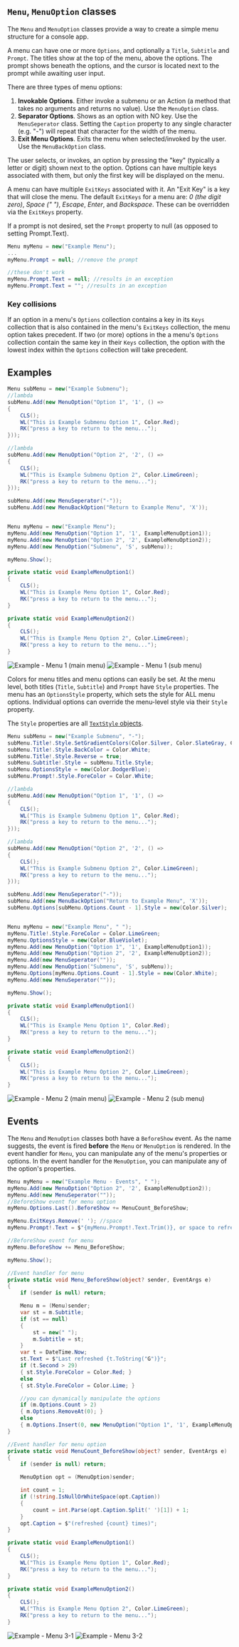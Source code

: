 ## `Menu`, `MenuOption` classes
The `Menu` and `MenuOption` classes provide a way to create a simple menu structure for a console app. 

A menu can have one or more `Options`, and optionally a `Title`, `Subtitle` and `Prompt`. 
The titles show at the top of the menu, above the options. 
The prompt shows beneath the options, and the cursor is located next to the prompt while awaiting user input.

There are three types of menu options:
1. **Invokable Options**. Either invoke a submenu or an Action (a method that takes no arguments and returns no value). Use the `MenuOption` class.
2. **Separator Options**. Shows as an option with NO key. Use the `MenuSeperator` class. 
Setting the `Caption` property to any single character (e.g. "-") will repeat that character for the width of the menu.
3. **Exit Menu Options**. Exits the menu when selected/invoked by the user. Use the `MenuBackOption` class.

The user selects, or invokes, an option by pressing the "key" (typically a letter or digit) shown next to the option.
Options can have multiple keys associated with them, but only the first key will be displayed on the menu.

A menu can have multiple `ExitKeys` associated with it. An "Exit Key" is a key that will close the menu.
The default `ExitKeys` for a menu are: *0 (the digit zero)*, *Space (" ")*, *Escape*, *Enter*, and *Backspace*. 
These can be overridden via the `ExitKeys` property.

If a prompt is not desired, set the `Prompt` property to null (as opposed to setting Prompt.Text).
```c#
Menu myMenu = new("Example Menu");
...
myMenu.Prompt = null; //remove the prompt

//these don't work
myMenu.Prompt.Text = null; //results in an exception
myMenu.Prompt.Text = ""; //results in an exception
```

### Key collisions
If an option in a menu's `Options` collection contains a key in its `Keys` collection that is also 
contained in the menu's `ExitKeys` collection, the menu option takes precedent.
If two (or more) options in the a menu's `Options` collection contain the same key in their `Keys` collection, 
the option with the lowest index within the `Options` collection will take precedent.

## Examples
```c#
Menu subMenu = new("Example Submenu");
//lambda
subMenu.Add(new MenuOption("Option 1", '1', () =>
{
	CLS();
	WL("This is Example Submenu Option 1", Color.Red);
	RK("press a key to return to the menu...");
}));

//lambda
subMenu.Add(new MenuOption("Option 2", '2', () =>
{
	CLS();
	WL("This is Example Submenu Option 2", Color.LimeGreen);
	RK("press a key to return to the menu...");
}));

subMenu.Add(new MenuSeperator("-"));
subMenu.Add(new MenuBackOption("Return to Example Menu", 'X'));


Menu myMenu = new("Example Menu");
myMenu.Add(new MenuOption("Option 1", '1', ExampleMenuOption1));
myMenu.Add(new MenuOption("Option 2", '2', ExampleMenuOption2));
myMenu.Add(new MenuOption("Submenu", 'S', subMenu));

myMenu.Show();

private static void ExampleMenuOption1()
{
	CLS();
	WL("This is Example Menu Option 1", Color.Red);
	RK("press a key to return to the menu...");
}

private static void ExampleMenuOption2()
{
	CLS();
	WL("This is Example Menu Option 2", Color.LimeGreen);
	RK("press a key to return to the menu...");
}
```
![Example - Menu 1 (main menu)](https://raw.githubusercontent.com/StrickTechnologies/Strick.PlusCon/master/SampleImages/ex_menu_1-1.png)
![Example - Menu 1 (sub menu)](https://raw.githubusercontent.com/StrickTechnologies/Strick.PlusCon/master/SampleImages/ex_menu_1-2.png)

Colors for menu titles and menu options can easily be set. 
At the menu level, both titles (`Title`, `Subtitle`) and `Prompt` have `Style` properties.
The menu has an `OptionsStyle` property, which sets the style for ALL menu options.
Individual options can override the menu-level style via their `Style` property.

The `Style` properties are all [`TextStyle` objects](#textstyle-and-styledtext-classes).

```c#
Menu subMenu = new("Example Submenu", "-");
subMenu.Title!.Style.SetGradientColors(Color.Silver, Color.SlateGray, Color.Silver);
subMenu.Title!.Style.BackColor = Color.White;
subMenu.Title!.Style.Reverse = true;
subMenu.Subtitle!.Style = subMenu.Title.Style;
subMenu.OptionsStyle = new(Color.DodgerBlue);
subMenu.Prompt!.Style.ForeColor = Color.White;

//lambda
subMenu.Add(new MenuOption("Option 1", '1', () =>
{
	CLS();
	WL("This is Example Submenu Option 1", Color.Red);
	RK("press a key to return to the menu...");
}));

//lambda
subMenu.Add(new MenuOption("Option 2", '2', () =>
{
	CLS();
	WL("This is Example Submenu Option 2", Color.LimeGreen);
	RK("press a key to return to the menu...");
}));

subMenu.Add(new MenuSeperator("-"));
subMenu.Add(new MenuBackOption("Return to Example Menu", 'X'));
subMenu.Options[subMenu.Options.Count - 1].Style = new(Color.Silver);


Menu myMenu = new("Example Menu", " ");
myMenu.Title!.Style.ForeColor = Color.LimeGreen;
myMenu.OptionsStyle = new(Color.BlueViolet);
myMenu.Add(new MenuOption("Option 1", '1', ExampleMenuOption1));
myMenu.Add(new MenuOption("Option 2", '2', ExampleMenuOption2));
myMenu.Add(new MenuSeperator(""));
myMenu.Add(new MenuOption("Submenu", 'S', subMenu));
myMenu.Options[myMenu.Options.Count - 1].Style = new(Color.White);
myMenu.Add(new MenuSeperator(""));

myMenu.Show();

private static void ExampleMenuOption1()
{
	CLS();
	WL("This is Example Menu Option 1", Color.Red);
	RK("press a key to return to the menu...");
}

private static void ExampleMenuOption2()
{
	CLS();
	WL("This is Example Menu Option 2", Color.LimeGreen);
	RK("press a key to return to the menu...");
}
```
![Example - Menu 2 (main menu)](https://raw.githubusercontent.com/StrickTechnologies/Strick.PlusCon/master/SampleImages/ex_menu_2-1.png)
![Example - Menu 2 (sub menu)](https://raw.githubusercontent.com/StrickTechnologies/Strick.PlusCon/master/SampleImages/ex_menu_2-2.png)

## Events
The `Menu` and `MenuOption` classes both have a `BeforeShow` event. As the name suggests, 
the event is fired **before** the `Menu` or `MenuOption` is rendered. In the event handler 
for `Menu`, you can manipulate any of the menu's properties or options. In the event handler 
for the `MenuOption`, you can manipulate any of the option's properties.

```c#
Menu myMenu = new("Example Menu - Events", " ");
myMenu.Add(new MenuOption("Option 2", '2', ExampleMenuOption2));
myMenu.Add(new MenuSeperator(""));
//BeforeShow event for menu option
myMenu.Options.Last().BeforeShow += MenuCount_BeforeShow;

myMenu.ExitKeys.Remove(' '); //space
myMenu.Prompt!.Text = $"{myMenu.Prompt!.Text.Trim()}, or space to refresh ";

//BeforeShow event for menu
myMenu.BeforeShow += Menu_BeforeShow;

myMenu.Show();

//Event handler for menu
private static void Menu_BeforeShow(object? sender, EventArgs e)
{
	if (sender is null) return;

	Menu m = (Menu)sender;
	var st = m.Subtitle;
	if (st == null)
	{
		st = new(" ");
		m.Subtitle = st;
	}
	var t = DateTime.Now;
	st.Text = $"Last refreshed {t.ToString("G")}";
	if (t.Second > 29)
	{ st.Style.ForeColor = Color.Red; }
	else
	{ st.Style.ForeColor = Color.Lime; }

	//you can dynamically manipulate the options
	if (m.Options.Count > 2)
	{ m.Options.RemoveAt(0); }
	else
	{ m.Options.Insert(0, new MenuOption("Option 1", '1', ExampleMenuOption1)); }
}

//Event handler for menu option
private static void MenuCount_BeforeShow(object? sender, EventArgs e)
{
	if (sender is null) return;

	MenuOption opt = (MenuOption)sender;

	int count = 1;
	if (!string.IsNullOrWhiteSpace(opt.Caption))
	{
		count = int.Parse(opt.Caption.Split(' ')[1]) + 1;
	}
	opt.Caption = $"(refreshed {count} times)";
}

private static void ExampleMenuOption1()
{
	CLS();
	WL("This is Example Menu Option 1", Color.Red);
	RK("press a key to return to the menu...");
}

private static void ExampleMenuOption2()
{
	CLS();
	WL("This is Example Menu Option 2", Color.LimeGreen);
	RK("press a key to return to the menu...");
}

```
![Example - Menu 3-1](https://raw.githubusercontent.com/StrickTechnologies/Strick.PlusCon/master/SampleImages/ex_menu_3-1.png)
![Example - Menu 3-2](https://raw.githubusercontent.com/StrickTechnologies/Strick.PlusCon/master/SampleImages/ex_menu_3-2.png)

